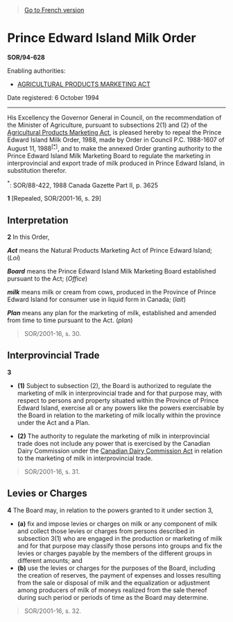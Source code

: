 > [Go to French version](/fr/Règlements/Décrets,%20ordonnances%20et%20règlements%20statutaires/94/628.md)

# Prince Edward Island Milk Order

**SOR/94-628**

Enabling authorities: 
- [AGRICULTURAL PRODUCTS MARKETING ACT](/en/Acts/Revised%20Statutes%20of%20Canada/A/A-6.md)

Date registered: 6 October 1994

----------

His Excellency the Governor General in Council, on the recommendation of the Minister of Agriculture, pursuant to subsections 2(1) and (2) of the [Agricultural Products Marketing Act](/en/Acts/Revised%20Statutes%20of%20Canada/A/A-6.md), is pleased hereby to repeal the Prince Edward Island Milk Order, 1988, made by Order in Council P.C. 1988-1607 of August 11, 1988<sup><a href='#footnote1star_e'>[*]</a></sup>, and to make the annexed Order granting authority to the Prince Edward Island Milk Marketing Board to regulate the marketing in interprovincial and export trade of milk produced in Prince Edward Island, in substitution therefor.

<a name='footnote1star_e'><sup>*</sup></a>: SOR/88-422, 1988 Canada Gazette Part II, p. 3625<br />



**1** [Repealed, SOR/2001-16, s. 29]




## Interpretation


**2** In this Order,

***Act*** means the Natural Products Marketing Act of Prince Edward Island; (*Loi*)

***Board*** means the Prince Edward Island Milk Marketing Board established pursuant to the Act; (*Office*)

***milk*** means milk or cream from cows, produced in the Province of Prince Edward Island for consumer use in liquid form in Canada; (*lait*)

***Plan*** means any plan for the marketing of milk, established and amended from time to time pursuant to the Act. (*plan*) 
> SOR/2001-16, s. 30.





## Interprovincial Trade


**3** 

- **(1)** Subject to subsection (2), the Board is authorized to regulate the marketing of milk in interprovincial trade and for that purpose may, with respect to persons and property situated within the Province of Prince Edward Island, exercise all or any powers like the powers exercisable by the Board in relation to the marketing of milk locally within the province under the Act and a Plan.

- **(2)** The authority to regulate the marketing of milk in interprovincial trade does not include any power that is exercised by the Canadian Dairy Commission under the [Canadian Dairy Commission Act](/en/Acts/Revised%20Statutes%20of%20Canada/C/C-15.md) in relation to the marketing of milk in interprovincial trade.
> SOR/2001-16, s. 31.





## Levies or Charges


**4** The Board may, in relation to the powers granted to it under section 3,
- **(a)** fix and impose levies or charges on milk or any component of milk and collect those levies or charges from persons described in subsection 3(1) who are engaged in the production or marketing of milk and for that purpose may classify those persons into groups and fix the levies or charges payable by the members of the different groups in different amounts; and
- **(b)** use the levies or charges for the purposes of the Board, including the creation of reserves, the payment of expenses and losses resulting from the sale or disposal of milk and the equalization or adjustment among producers of milk of moneys realized from the sale thereof during such period or periods of time as the Board may determine.
> SOR/2001-16, s. 32.



